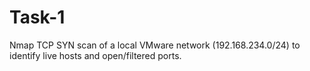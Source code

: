 # Task-1
Nmap TCP SYN scan of a local VMware network (192.168.234.0/24) to identify live hosts and open/filtered ports.

